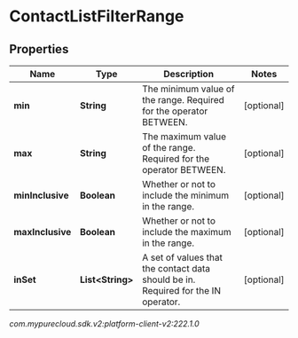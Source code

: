 # ContactListFilterRange


## Properties

| Name | Type | Description | Notes |
| ------------ | ------------- | ------------- | ------------- |
| **min** | **String** | The minimum value of the range. Required for the operator BETWEEN. |  [optional] |
| **max** | **String** | The maximum value of the range. Required for the operator BETWEEN. |  [optional] |
| **minInclusive** | **Boolean** | Whether or not to include the minimum in the range. |  [optional] |
| **maxInclusive** | **Boolean** | Whether or not to include the maximum in the range. |  [optional] |
| **inSet** | **List&lt;String&gt;** | A set of values that the contact data should be in. Required for the IN operator. |  [optional] |




_com.mypurecloud.sdk.v2:platform-client-v2:222.1.0_
